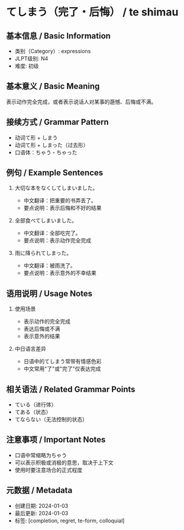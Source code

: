# てしまう（完了・后悔） / te shimau

## 基本信息 / Basic Information
- 类别（Category）: expressions
- JLPT级别: N4
- 难度: 初级

## 基本意义 / Basic Meaning
表示动作完全完成，或者表示说话人对某事的邎憾、后悔或不满。

## 接续方式 / Grammar Pattern
- 动词て形 + しまう
- 动词て形 + しまった（过去形）
- 口语体：ちゃう・ちゃった

## 例句 / Example Sentences
1. 大切な本をなくしてしまいました。
   - 中文翻译：把重要的书弄丢了。
   - 要点说明：表示后悔和不好的结果

2. 全部食べてしまいました。
   - 中文翻译：全部吃完了。
   - 要点说明：表示动作完全完成

3. 雨に降られてしまった。
   - 中文翻译：被雨洗了。
   - 要点说明：表示意外的不幸结果

## 语用说明 / Usage Notes
1. 使用场景
   - 表示动作的完全完成
   - 表达后悔或不满
   - 表示意外的结果

2. 中日语言差异
   - 日语中的てしまう常带有情感色彩
   - 中文常用"了"或"完了"仅表达完成

## 相关语法 / Related Grammar Points
- ている（进行体）
- てある（状态）
- てならない（无法控制的状态）

## 注意事项 / Important Notes
- 口语中常缩略为ちゃう
- 可以表示积极或消极的意思，取决于上下文
- 使用时要注意场合的正式程度

## 元数据 / Metadata
- 创建日期: 2024-01-03
- 最后更新: 2024-01-03
- 标签: [completion, regret, te-form, colloquial]